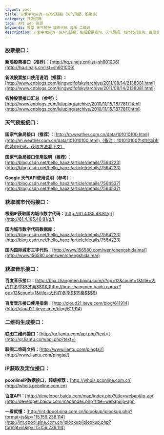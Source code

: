 ```yaml
---
layout: post
title: 开发中常用的一些API链接（天气预报、股票等）
category: 开发资源
tags: API web 资源
keywords: 股票 天气预报 城市代码 音乐 二维码 
description: 开发中常用的一些API链接，包括股票查询、天气预报、城市代码查询、百度音乐、在线二维码生成等
---
```

### 股票接口：

**新浪股票接口（推荐）：**[http://hq.sinajs.cn/list=sh601006](http://hq.sinajs.cn/list=sh601006)

**新浪股票接口使用说明（推荐）：**[http://www.cnblogs.com/kingwolfofsky/archive/2011/08/14/2138081.html](http://www.cnblogs.com/kingwolfofsky/archive/2011/08/14/2138081.html)

**各种股票接口汇总（参考）：**[http://www.cnblogs.com/luluping/archive/2010/11/15/1877817.html](http://www.cnblogs.com/luluping/archive/2010/11/15/1877817.html)

### 天气预报接口：

**国家气象局接口（推荐）：**[http://m.weather.com.cn/data/101010100.html](http://m.weather.com.cn/data/101010100.html)（备注：101010100为对应城市的城市代码，获取方法看下文）

**国家气象局接口使用说明（推荐）：**[http://blog.csdn.net/hello_haozi/article/details/7564223](http://blog.csdn.net/hello_haozi/article/details/7564223)

**Google 天气API使用说明（参考）：**[http://blog.csdn.net/hello_haozi/article/details/7564537](http://blog.csdn.net/hello_haozi/article/details/7564537)

### 获取城市代码接口：

**根据IP获取国内城市数字代码：**[http://61.4.185.48:81/g/](http://61.4.185.48:81/g/)

**国内城市数字代码数据库：**[http://blog.csdn.net/hello_haozi/article/details/7564223](http://blog.csdn.net/hello_haozi/article/details/7564223)

**国内国际城市三字代码：**[http://www.156580.com/wen/chengshidaima/](http://www.156580.com/wen/chengshidaima/)


### 获取音乐接口：

**百度音乐接口：**[http://box.zhangmen.baidu.com/x?op=12&count=1&title=大约在冬季$$齐秦$$$$](http://box.zhangmen.baidu.com/x?op=12&count=1&title=大约在冬季$$齐秦$$$$)

**百度音乐接口使用指南：**[http://cloud21.iteye.com/blog/611914](http://cloud21.iteye.com/blog/611914)

### 二维码生成接口：

**联图二维码接口：**[http://qr.liantu.com/api.php?text=](http://qr.liantu.com/api.php?text=)

**联图二维码文档：**[http://www.liantu.com/pingtai/](http://www.liantu.com/pingtai/)

### IP获取及定位接口：

**pconlineIP数据接口，超级推荐：**[http://whois.pconline.com.cn](http://whois.pconline.com.cn)

**百度API：**[http://developer.baidu.com/map/index.php?title=webapi/ip-api](http://developer.baidu.com/map/index.php?title=webapi/ip-api)

**一看就懂：**[http://int.dpool.sina.com.cn/iplookup/iplookup.php?format=js&ip=115.156.238.114](http://int.dpool.sina.com.cn/iplookup/iplookup.php?format=js&ip=115.156.238.114)


